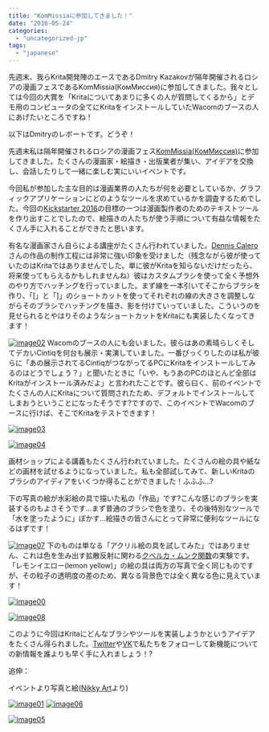 ```yaml
---
title: "KomMissiaに参加してきました！"
date: "2016-05-24"
categories: 
  - "uncategorized-jp"
tags: 
  - "japanese"
---
```


先週末、我らKrita開発陣のエースであるDmitry Kazakovが隔年開催されるロシアの漫画フェスであるKomMissia(КомМиссия)に参加してきました。我々としては今回の大賞を「Kritaについてあまりに多くの人が質問してくるから」とデモ用のコンピュータの全てにKritaをインストールしていたWacomのブースの人にあげたいところですね！

以下はDmitryのレポートです。どうぞ！

先週末私は隔年開催されるロシアの漫画フェス[KomMissia(КомМиссия)](http://kommissia.ru/en/)に参加してきました。たくさんの漫画家・絵描き・出版業者が集い、アイデアを交換し、会話したりして一緒に楽しむ実にいいイベントです。

今回私が参加した主な目的は漫画業界の人たちが何を必要としているか、グラフィックアプリケーションにどのようなツールを求めているかを調査するためでした。今回の[Kickstarter 2016](https://jp.krita.org/krita-kickstarter-2016/)の目標の一つは漫画製作者のためのテキストツールを作り出すことでしたので、絵描きの人たちが使う手順について有益な情報をたくさん手に入れることができたと思います。

有名な漫画家さん自らによる講座がたくさん行われていました。[Dennis Calero](http://denniscalero.com/)さんの作品の制作工程には非常に強い印象を受けました（残念ながら彼が使っていたのはKritaではありませんでした。単に彼がKritaを知らないだけだったら、将来使ってもらえるかもしれませんね）彼はカスタムブラシを使って全く予想外のやり方でハッチングを行っていました。まず線を一本引いてそこからブラシを作り、「\[」と「\]」のショートカットを使ってそれぞれの線の大きさを調整しながらそのブラシでハッチングを描き、影を付けていっていました。こういうのを見せられるとやはりそのようなショートカットをKritaにも実装したくなってきます！

[![image02](/images/posts/2016/image02-1024x768.jpg)](https://krita.org/wp-content/uploads/2016/05/image02.jpg) Wacomのブースの人にも会いました。彼らはあの素晴らしくそしてデカいCintiqを何台も展示・実演していました。一番びっくりしたのは私が彼らに「あの展示されてるCintiqがつながってるPCにKritaをインストールしてみるのはどうでしょう？」と聞いたときに「いや、もうあのPCのほとんど全部はKritaがインストール済みだよ」と言われたことです。彼ら曰く、前のイベントでたくさんの人にKritaについて質問されたため、デフォルトでインストールしてしまおうということになったそうです?ですので、このイベントでWacomのブースに行けば、そこでKritaをテストできます！

[![image03](/images/posts/2016/image03-1024x768.jpg)](https://krita.org/wp-content/uploads/2016/05/image03.jpg)

[![image04](/images/posts/2016/image04-1024x768.jpg)](https://krita.org/wp-content/uploads/2016/05/image04.jpg)

画材ショップによる講義もたくさん行われていました。たくさんの絵の具や紙などの画材を試せるようになっていました。私も全部試してみて、新しいKritaのブラシのアイディアをいくつか得ることができました！ふふふ…?

下の写真の絵が水彩絵の具で描いた私の「作品」です?こんな感じのブラシを実装するのもよさそうです…まず普通のブラシで色を塗り、その後特別なツールで「水を塗ったように」ぼかす…絵描きの皆さんにとって非常に便利なツールになるはずです！

[![image07](/images/posts/2016/image07-768x1024.jpg)](https://krita.org/wp-content/uploads/2016/05/image07.jpg) 下のものは単なる「アクリル絵の具を試してみた」ではありません、これは色を生み出す拡散反射に関わる[クベルカ・ムンク関数](https://de.wikipedia.org/wiki/Kubelka-Munk-Theorie)の実験です。「レモンイエロー(lemon yellow)」の絵の具は両方の写真で全く同じものですが、その粒子の透明度の差のため、異なる背景色では全く異なる色に見えています！

[![image00](/images/posts/2016/image00-1024x768.jpg)](https://krita.org/wp-content/uploads/2016/05/image00.jpg)

[![image08](/images/posts/2016/image08-1024x768.jpg)](https://krita.org/wp-content/uploads/2016/05/image08.jpg)

このように今回はKritaにどんなブラシやツールを実装しようかというアイデアをたくさん得られました。[Twitter](https://twitter.com/krita_painting)や[VK](http://vk.com/ilovefreeart)で私たちをフォローして新機能についての新情報を誰よりも早く手に入れましょう！?

追伸：

イベントより写真と絵([Nikky Art](http://vk.com/toryberriro)より)

[![image01](/images/posts/2016/image01-1024x768.jpg)](https://krita.org/wp-content/uploads/2016/05/image01.jpg) [![image06](/images/posts/2016/image06-1024x830.jpg)](https://krita.org/wp-content/uploads/2016/05/image06.jpg)

[![image05](/images/posts/2016/image05-1024x768.jpg)](https://krita.org/wp-content/uploads/2016/05/image05.jpg)
